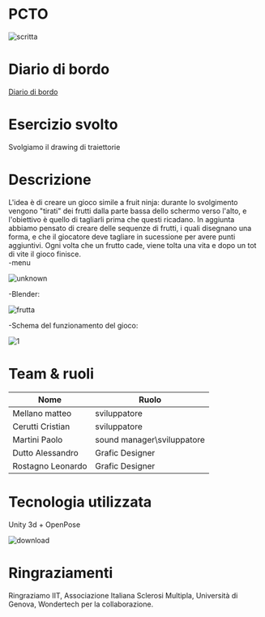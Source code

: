 # PCTO

![scritta](https://user-images.githubusercontent.com/71831228/110099325-7751fa80-7da1-11eb-8dac-82da68d5d77c.png)

# Diario di bordo
[Diario di bordo](https://docs.google.com/spreadsheets/d/1OcYfrz8PIUcSU1602_5lVF-SGVHHAAndlfkO4M-h-Z4/edit#gid=0)

# Esercizio svolto
Svolgiamo il drawing di traiettorie 

# Descrizione
L'idea è di creare un gioco simile a fruit ninja: durante lo svolgimento vengono "tirati" dei frutti dalla parte bassa dello schermo verso l'alto, e l'obiettivo è quello di tagliarli prima che questi ricadano. In aggiunta abbiamo pensato di creare delle sequenze di frutti, i quali disegnano una forma, e che il giocatore deve tagliare in sucessione per avere punti aggiuntivi. Ogni volta che un frutto cade, viene tolta una vita e dopo un tot di vite il gioco finisce. </br>
-menu

![unknown](https://user-images.githubusercontent.com/71812497/110095849-a1092280-7d9d-11eb-9402-6ab0e60e1fde.png)

 -Blender:
  
  ![frutta](https://user-images.githubusercontent.com/71831228/110432003-de77f380-80ae-11eb-8300-af385c1e298a.png)


  
-Schema del funzionamento del gioco:

![1](https://user-images.githubusercontent.com/71812497/110096314-1543c600-7d9e-11eb-96cb-1b0681479530.PNG)

# Team & ruoli
  Nome           | Ruolo       
  ---------------|--------------------------------------------------------
Mellano matteo   | sviluppatore
Cerutti Cristian | sviluppatore
Martini Paolo    | sound manager\sviluppatore
Dutto Alessandro | Grafic Designer
Rostagno Leonardo| Grafic Designer

# Tecnologia utilizzata
Unity 3d + OpenPose

![download](https://user-images.githubusercontent.com/71812497/110132616-a8dfbb80-7dcb-11eb-9c3f-b1327254660d.png)


# Ringraziamenti
 Ringraziamo IIT, Associazione Italiana Sclerosi Multipla, Università di Genova, Wondertech per la collaborazione.
 
